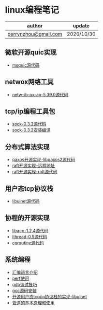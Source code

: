 # linux编程笔记

| author | update |
| ------ | ------ |
| perrynzhou@gmail.com | 2020/10/30 |

## 微软开源quic实现
- [msquic源代码](./msquic.tar.gz)

## netwox网络工具
- [netw-ib-ox-ag-5.39.0源代码](./netw-ib-ox-ag-5.39.0.tgz)

## tcp/ip编程工具包
- [sock-0.3.2源代码](./sock-0.3.2.tar.gz)
- [sock-0.3.2安装编译](./document/sock-0.3.2/sock-0.3.2源码安装.md)

## 分布式算法实现

- [paxos开源实现-libpaxos2源代码](./libpaxos2.tar.gz)
- [raft开源实现-远程地址]([./libpaxos2.tar.gz](https://github.com/canonical/raft))
- [raft开源实现-raft源代码](./raft-0.9.25.tar.gz)
## 用户态tcp协议栈
- [libuinet源代码](./libuinet.tar.gz)

## 协程的开源实现
- [libaco-1.2.4源代码](./libaco-1.2.4.tar)
- [lthread-0.5源代码](./llthread-0.5.tar.gz)
- [coroutine源代码](./coroutine.tar.gz)

## 系统编程
- [汇编语言介绍](./document/assembly/汇编语言基本介绍.md)
- [perf使用](./document/tools/perf使用.md)
- [gdb调试技巧](./document/gdb/gdb调试技巧.md)
- [gcc源码安装](./document/gcc/gcc8源码安装.md)
- [开源用户态tcp/ip协议栈的实现-libuinet](./libuinet.tar.gz)
- [管道的基本原理和使用](./document/interprocess/linux管道原理和使用.md)

